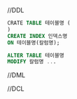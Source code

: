 //DDL
```SQL
CRATE TABLE 테이블명 (
)
CREATE INDEX 인덱스명
ON 테이블명(칼럼명);

ALTER TABLE 테이블명
MODIFY 칼럼명 ...
```


//DML

//DCL
